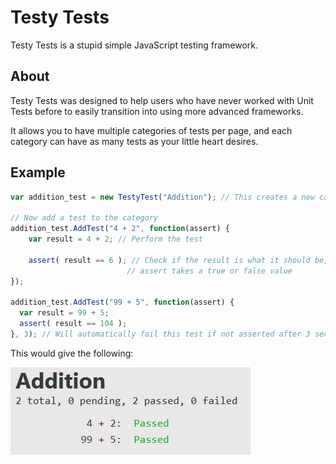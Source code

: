 # Testy Tests

Testy Tests is a stupid simple JavaScript testing framework.

## About
Testy Tests was designed to help users who have never worked with Unit Tests before to easily transition into using more advanced frameworks.

It allows you to have multiple categories of tests per page, and each category can have as many tests as your little heart desires.


## Example
```javascript
var addition_test = new TestyTest("Addition"); // This creates a new category

// Now add a test to the category
addition_test.AddTest("4 + 2", function(assert) {
    var result = 4 + 2; // Perform the test

    assert( result == 6 ); // Check if the result is what it should be,
                          // assert takes a true or false value
});

addition_test.AddTest("99 + 5", function(assert) {
  var result = 99 + 5;
  assert( result == 104 );
}, 3); // Will automatically fail this test if not asserted after 3 seconds
```
This would give the following:

![All tests passed](https://github.com/mwrouse/js-testy-test/blob/master/pictures/addition.png?raw=true)
